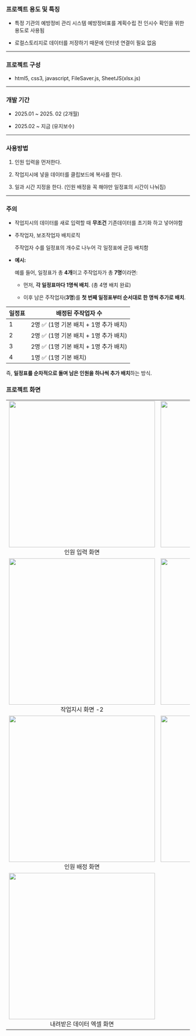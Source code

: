 ### 프로젝트 용도 및 특징

* 특정 기관의 예방정비 관리 시스템 예방정비표를 계획수립 전 인시수 확인을 위한 용도로 사용됨
  
* 로컬스토리지로 데이터를 저장하기 때문에 인터넷 연결이 필요 없음

---------------------------------------------------------------------

### 프로젝트 구성

* html5, css3, javascript, FileSaver.js, SheetJS(xlsx.js)

--------------------------------------------------------------------

### 개발 기간

* 2025.01 ~ 2025. 02 (2개월)
  
* 2025.02 ~ 지금 (유지보수)

---------------------------------------------------------------------

### 사용방법
1. 인원 입력을 먼저한다.
   
2. 작업지시에 넣을 데이터를 클립보드에 복사를 한다.
   
3. 일과 시간 지정을 한다. (인원 배정을 꼭 해야만 일정표의 시간이 나눠짐)
---------------------------------------------------------------------

### 주의

* 작업지시의 데이터를 새로 입력할 때 **무조건** 기존데이터를 초기화 하고 넣어야함
  
* 주작업자, 보조작업자 배치로직
  
  주작업자 수를 일정표의 개수로 나누어 각 일정표에 균등 배치함

- **예시:**
  
  예를 들어, 일정표가 총 **4개**이고 주작업자가 총 **7명**이라면:
  
  - 먼저, **각 일정표마다 1명씩 배치**. (총 4명 배치 완료)
    
  - 이후 남은 주작업자(**3명**)를 **첫 번째 일정표부터 순서대로 한 명씩 추가로 배치**.

| 일정표 | 배정된 주작업자 수 |
|--------|-------------------|
| 1      | 2명 ✅ (1명 기본 배치 + 1명 추가 배치) |
| 2      | 2명 ✅ (1명 기본 배치 + 1명 추가 배치) |
| 3      | 2명 ✅ (1명 기본 배치 + 1명 추가 배치) |
| 4      | 1명 ✅ (1명 기본 배치) |

즉, **일정표를 순차적으로 돌며 남은 인원을 하나씩 추가 배치**하는 방식.

### 프로젝트 화면

|  |  |
|:---:|:---:|
| <img width="400" height="400" src="https://github.com/user-attachments/assets/243622f2-c87a-4bdb-bdad-bd4d747351e1" /><br>인원 입력 화면| <img width="400" height="400" src="https://github.com/user-attachments/assets/25c09f58-4d66-4ca3-b6ce-39ce774f6261" /><br>작업지시 화면 -1|
| <img width="400" height="400" src="https://github.com/user-attachments/assets/4650bb60-5500-4f95-aede-6775d686b46c" /><br>작업지시 화면 -2 | <img width="400" height="400" src="https://github.com/user-attachments/assets/33b63d96-6814-456a-b4c8-9dd14d99e06b" /><br>일과시간 지정 화면 |
| <img width="400" height="400" src="https://github.com/user-attachments/assets/1d19c7d0-93f4-4e0a-9af3-2d0323e989f7" /><br>인원 배정 화면 | <img width="400" height="400" src="https://github.com/user-attachments/assets/7291c58d-a23e-4bf6-af37-ea38e982c52d" /><br>Excell, 한셀 파일 다운 화면 |
| <img width="400" height="400" src="https://github.com/user-attachments/assets/a614b746-d26c-48e0-9bfd-f0cd99a3cd44" /><br>내려받은 데이터 엑셀 화면 |  |




















